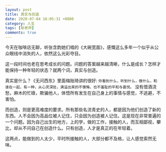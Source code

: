 ```yaml
---
layout: post
title: 真实与创造
date: 2020-07-04 16:05:31 +0800
category: 人生
tags: [耿老师]
comments: true
---
```


今天在咖啡店无聊，听张含韵她们唱的《大碗宽面》，感慨这么多年一个似乎从公众眼线中消失的人，依然这么光彩夺目。

这一段时间也老在思考成长的问题。问题的答案越来越清晰，什么是成长？怎样才能保持一种年轻的状态？就两个词，真实与创造。

真实是什么？《无问西东》里面梅贻琦讲的很好: `你看到什么，听到什么，做什么，和谁在一起，有一种，从心灵深处，满溢出来的不懊悔，也不羞耻的平和与喜悦。`  没有借酒浇愁，麻木的忙碌，欺骗他人，体悟所有发生在自己身上的事情与感觉，不逃避，不害怕。

而创造，则是更高难度的要求。所有那些名流青史的人，都是因为他们创造了新的东西。人不会因为高品位被人记住，只会因为创造被人记住。这是现在非常普遍的一个问题。因为自己出生的地方，上的学，做的工作，接触的人，而互相鄙视，攀比，却从不问自己在创造什么。只有创造，人才是真正的在年轻着。

这两点，能做到的人太少，平时所接触的人，大部分都不及格，让人感觉索然无味。
